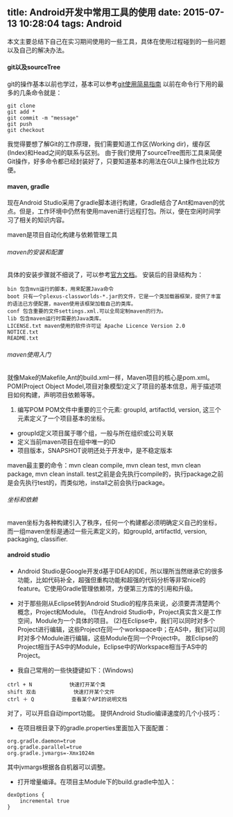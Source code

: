 title: Android开发中常用工具的使用
date: 2015-07-13 10:28:04
tags: Android
---

本文主要总结下自己在实习期间使用的一些工具，具体在使用过程碰到的一些问题以及自己的解决办法。
#### git以及sourceTree
git的操作基本以前也学过，基本可以参考[git使用简易指南](http://www.bootcss.com/p/git-guide/)
以前在命令行下用的最多的几条命令就是：
```
git clone
git add *
git commit -m "message"
git push 
git checkout
```
我觉得要想了解Git的工作原理，我们需要知道工作区(Working dir)，缓存区(Index)和Head之间的联系与区别。
由于我们使用了sourceTree图形工具来简便Git操作，好多命令都已经封装好了，只要知道基本的用法在GUI上操作也比较方便。
#### maven, gradle
现在Android Studio采用了gradle脚本进行构建，Gradle结合了Ant和maven的优点。但是，工作环境中仍然有使用maven进行远程打包。所以，便在空闲时间学习了相关的知识内容。

maven是项目自动化构建与依赖管理工具

###### maven的安装和配置
具体的安装步骤就不细说了，可以参考[官方文档](https://maven.apache.org/install.html)。
安装后的目录结构为：
```
bin	包含mvn运行的脚本，用来配置Java命令
boot 只有一个plexus-classworlds-*.jar的文件，它是一个类加载器框架，提供了丰富的语法已方便配置，maven使用该框架加载自己的类库。
conf 包含重要的文件settings.xml.可以全局定制maven的行为。
lib	包含maven运行时需要的Java类库。
LICENSE.txt	maven使用的软件许可证 Apache Licence Version 2.0
NOTICE.txt
README.txt
```
###### maven使用入门
就像Make的Makefile,Ant的build.xml一样，Maven项目的核心是pom.xml。POM(Project Object Model,项目对象模型)定义了项目的基本信息，用于描述项目如何构建，声明项目依赖等等。
1. 编写POM
POM文件中重要的三个元素: groupId, artifactId, version, 这三个元素定义了一个项目基本的坐标。
* groupId定义项目属于哪个组，一般与所在组织或公司关联
* 定义当前maven项目在组中唯一的ID
* 项目版本，SNAPSHOT说明还处于开发中，是不稳定版本

maven最主要的命令：mvn clean compile, mvn clean test, mvn clean package, mvn clean install.
test之前是会先执行compile的，执行package之前是会先执行test的，而类似地，install之前会执行package。

###### 坐标和依赖
maven坐标为各种构建引入了秩序，任何一个构建都必须明确定义自己的坐标，而一组maven坐标是通过一些元素定义的，如groupId, artifactId, version, packaging, classifier. 

#### android studio
* Android Studio是Google开发d基于IDEA的IDE，所以理所当然继承它的很多功能，比如代码补全，超强但重构功能和超强的代码分析等非常nice的feature。它使用Gradle管理依赖项，方便第三方库的引用和升级。
* 对于那些刚从Eclipse转到Android Studio的程序员来说，必须要弄清楚两个概念，Project和Module。
(1)在Android Studio中，Project真实含义是工作空间，Module为一个具体的项目。
(2)在Eclipse中，我们可以同时对多个Project进行编辑，这些Project在同一个workspace中；在AS中，我们可以同时对多个Module进行编辑，这些Module在同一个Project中。
故Eclipse的Project相当于AS中的Module，Eclipse中的Workspace相当于AS中的Project。

* 我自己常用的一些快捷键如下：(Windows)
```
ctrl + N 			快速打开某个类 
shift 双击			快速打开某个文件
ctrl ＋ Q			查看某个API的说明文档
```
对了，可以开启自动import功能。
提供Android Studio编译速度的几个小技巧：
* 在项目根目录下的gradle.properties里面加入下面配置：
```
org.gradle.daemon=true
org.gradle.parallel=true
org.gradle.jvmargs=-Xmx1024m
```
其中jvmargs根据各自机器可以调整。
* 打开增量编译。在项目主Module下的build.gradle中加入：
```
dexOptions {
	incremental true
}
```














